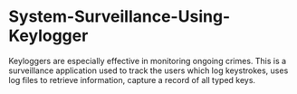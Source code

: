 # System-Surveillance-Using-Keylogger
Keyloggers are especially effective in monitoring ongoing crimes. This is a surveillance application used to track the users which log keystrokes, uses log files to retrieve information, capture a record of all typed keys. 
